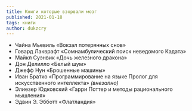 ```yaml
---
title: Книги которые взорвали мозг
published: 2021-01-18
tags: книги
author: dukzcry
---
```


- Чайна Мьевиль «Вокзал потерянных снов»
- Говард Лакврафт «Сомнамбулический поиск неведомого Кадата»
- Майкл Суэнвик «Дочь железного дракона»
- Дон Делилло «Белый шум»
- Джефф Нун «Брошенные машины»
- Иван Братко «Программирование на языке Пролог для искусственного интеллекта» _(внезапно)_
- Элиезер Юдковский «Гарри Поттер и методы рационального мышления»
- Эдвин Э. Эбботт «Флатландия»